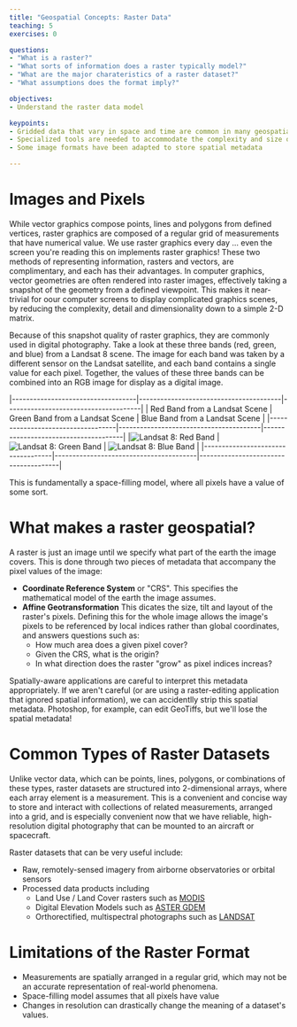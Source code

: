 ```yaml
---
title: "Geospatial Concepts: Raster Data"
teaching: 5
exercises: 0

questions:
- "What is a raster?"
- "What sorts of information does a raster typically model?"
- "What are the major charateristics of a raster dataset?"
- "What assumptions does the format imply?"

objectives:
- Understand the raster data model

keypoints:
- Gridded data that vary in space and time are common in many geospatial applcations
- Specialized tools are needed to accommodate the complexity and size of many raster datasets
- Some image formats have been adapted to store spatial metadata

---
```


# Images and Pixels

While vector graphics compose points, lines and polygons from defined vertices,
raster graphics are composed of a regular grid of measurements that have
numerical value.  We use raster graphics every day ... even the screen you're
reading this on implements raster graphics!  These two methods of representing
information, rasters and vectors, are complimentary, and each has their
advantages.  In computer graphics, vector geometries are often rendered into
raster images, effectively taking a snapshot of the geometry from a defined
viewpoint.  This makes it near-trivial for oour computer screens to display
complicated graphics scenes, by reducing the complexity, detail and
dimensionality down to a simple 2-D matrix.

Because of this snapshot quality of raster graphics, they are commonly used in
digital photography.  Take a look at these
three bands (red, green, and blue) from a Landsat 8 scene.  The image for each
band was taken by a different sensor on the Landsat satellite, and each band
contains a single value for each pixel.  Together, the values of these three
bands can be combined into an RGB image for display as a digital image.

|-----------------------------------|----------------------------------------|--------------------------------------|
| Red Band from a Landsat Scene     | Green Band from a Landsat Scene        | Blue Band from a Landsat Scene       |
|-----------------------------------|----------------------------------------|--------------------------------------|
|![Landsat 8: Red Band](L8_red.png) | ![Landsat 8: Green Band](L8_green.png) | ![Landsat 8: Blue Band](L8_blue.png) |
|-----------------------------------|----------------------------------------|--------------------------------------|

This is fundamentally a space-filling model, where all pixels have a value of some sort.

# What makes a raster geospatial?

A raster is just an image until we specify what part of the earth the
image covers.  This is done through two pieces of metadata that accompany the
pixel values of the image:

* **Coordinate Reference System** or "CRS". This specifies the mathematical
  model of the earth the image assumes.
* **Affine Geotransformation** This dicates the size, tilt and layout of the
  raster's pixels.  Defining this for the whole image allows the image's pixels
  to be referenced by local indices rather than global coordinates, and answers
  questions such as:
    * How much area does a given pixel cover?
    * Given the CRS, what is the origin?
    * In what direction does the raster "grow" as pixel indices increas?

Spatially-aware applications are careful to interpret this metadata
appropriately.  If we aren't careful (or are using a raster-editing application
that ignored spatial information), we can accidentlly strip this spatial
metadata.  Photoshop, for example, can edit GeoTiffs, but we'll lose the
spatial metadata!

# Common Types of Raster Datasets

Unlike vector data, which can be points, lines, polygons, or combinations of
these types, raster datasets are structured into 2-dimensional arrays, where
each array element is a measurement.  This is a convenient and concise way to
store and interact with collections of related measurements, arranged into a
grid, and is especially convenient now that we have reliable, high-resolution
digital photography that can be mounted to an aircraft or spacecraft.

Raster datasets that can be very useful include:

* Raw, remotely-sensed imagery from airborne observatories or orbital sensors
* Processed data products including
    * Land Use / Land Cover rasters such as [MODIS](https://modis.gsfc.nasa.gov)
    * Digital Elevation Models such as [ASTER GDEM](https://asterweb.jpl.nasa.gov/gdem.asp)
    * Orthorectified, multispectral photographs such as [LANDSAT](https://landsat.usgs.gov)

# Limitations of the Raster Format
* Measurements are spatially arranged in a regular grid, which may not be an
  accurate representation of real-world phenomena.
* Space-filling model assumes that all pixels have value
* Changes in resolution can drastically change the meaning of a dataset's
  values.

